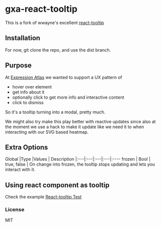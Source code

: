 # gxa-react-tooltip

This is a fork of wwayne's excellent [react-tooltip](https://github.com/wwayne/react-tooltip)

## Installation

For now, git clone the repo, and use the dist branch.

## Purpose

At [Expression Atlas](www.ebi.ac.uk/gxa) we wanted to support a UX pattern of
- hover over element
- get info about it
- optionally click to get more info and interactive content
- click to dismiss

So it's a tooltip turning into a modal, pretty much.

We might also try make this play better with reactive updates since also at the moment we use a hack to make it update like we need it to when interacting with our SVG based heatmap.

## Extra Options

Global	|Type	|Values  |  Description
|:---|:---|:---|:---|:----
 frozen	|   Bool  |  true, false | On change into frozen, the tooltip stops updating and lets you interact with it.

## Using react component as tooltip
Check the example [React-tooltip Test](http://wwayne.com/react-tooltip)

### License

MIT
